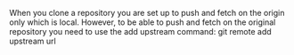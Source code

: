 When you clone a repository you are set up to push and fetch on the origin only which is local. However, to be able to push and fetch on the original repository you need to use the add upstream command: git remote add upstream url

